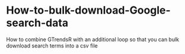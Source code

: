 # How-to-bulk-download-Google-search-data
How to combine GTrendsR with an additional loop so that you can bulk download search terms into a csv file
